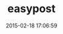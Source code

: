 ---
layout: post
title:  "easypost"
repo:   "EasyPost/easypost-ruby"
date:   2015-02-18 17:06:59
gemurl: https://www.easypost.com/docs
---